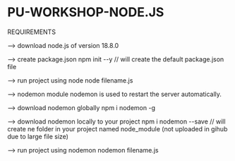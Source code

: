 # PU-WORKSHOP-NODE.JS


REQUIREMENTS

--> download node.js of version 18.8.0

--> create package.json
    npm init --y // will create the default package.json file
    
--> run project using node
    node filename.js

--> nodemon module 
    nodemon is used to restart the server automatically.

--> download nodemon globally 
    npm i nodemon -g

--> download nodemon locally to your project 
    npm i nodemon --save  // will create ne folder in your project named node_module (not uploaded in gihub due to large file size)

--> run project using nodemon
    nodemon filename.js




